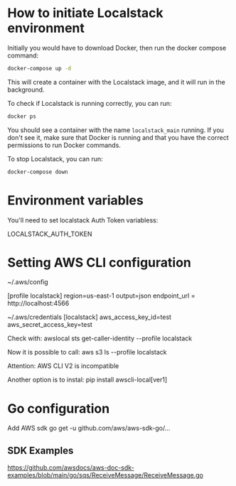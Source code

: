 # How to initiate **Localstack** environment

Initially you would have to download Docker, then run the docker compose command:

```bash
docker-compose up -d
```

This will create a container with the Localstack image, and it will run in the background.

To check if Localstack is running correctly, you can run:

```bash
docker ps
```

You should see a container with the name `localstack_main` running. If you don't see it, make sure that Docker is running and that you have the correct permissions to run Docker commands.

To stop Localstack, you can run:

```bash
docker-compose down
```

# Environment variables

You'll need to set localstack Auth Token variabless:

LOCALSTACK_AUTH_TOKEN

# Setting AWS CLI configuration

~/.aws/config

[profile localstack]
region=us-east-1
output=json
endpoint_url = http://localhost:4566

~/.aws/credentials
[localstack]
aws_access_key_id=test
aws_secret_access_key=test

Check with:
awslocal sts get-caller-identity --profile localstack

Now it is possible to call: aws s3 ls --profile localstack

Attention: AWS CLI V2 is incompatible

Another option is to instal: pip install awscli-local[ver1]

# Go configuration

Add AWS sdk
go get -u github.com/aws/aws-sdk-go/...

## SDK Examples
https://github.com/awsdocs/aws-doc-sdk-examples/blob/main/go/sqs/ReceiveMessage/ReceiveMessage.go